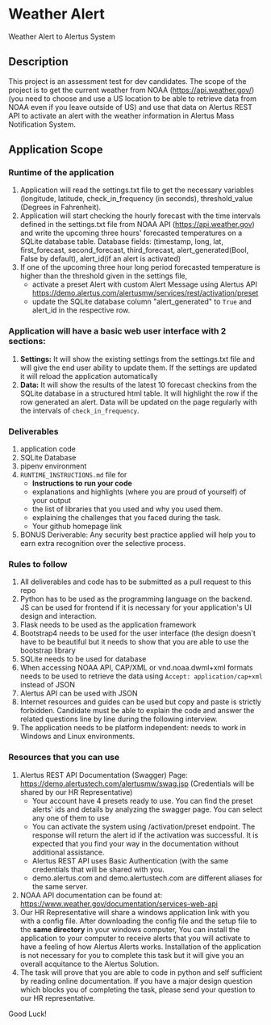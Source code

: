 # Weather Alert
Weather Alert to Alertus System

## Description
This project is an assessment test for dev candidates. The scope of the project is to get the current weather from NOAA (https://api.weather.gov/) (you need to choose and use a US location to be able to retrieve data from NOAA even if you leave outside of US) and use that data on Alertus REST API to activate an alert with the weather information in Alertus Mass Notification System.

## Application Scope
### Runtime of the application
1. Application will read the settings.txt file to get the necessary variables (longitude, latitude, check_in_frequency (in seconds), threshold_value (Degrees in Fahrenheit).
2. Application will start checking the hourly forecast with the time intervals defined in the settings.txt file from NOAA API (https://api.weather.gov) and write the upcoming three hours' forecasted temperatures on a SQLite database table. Database fields: (timestamp, long, lat, first_forecast, second_forecast, third_forecast, alert_generated(Bool, False by default), alert_id(if an alert is activated)
3. If one of the upcoming three hour long period forecasted temperature is higher than the threshold given in the settings file, 
    * activate a preset Alert with custom Alert Message using Alertus API https://demo.alertus.com/alertusmw/services/rest/activation/preset
    * update the SQLite database column "alert_generated" to `True` and alert_id in the respective row.

### Application will have a basic web user interface with 2 sections:
1. **Settings:** It will show the existing settings from the settings.txt file and will give the end user ability to update them. If the settings are updated it will reload the application automatically
2. **Data:** It will show the results of the latest 10 forecast checkins from the SQLite database in a structured html table. It will highlight the row if the row generated an alert. Data will be updated on the page regularly with the intervals of `check_in_frequency`.

### Deliverables
1. application code
2. SQLite Database
3. pipenv environment
4. `RUNTIME_INSTRUCTIONS.md` file for
    - __Instructions to run your code__
    - explanations and highlights (where you are proud of yourself) of your output
    - the list of libraries that you used and why you used them.
    - explaining the challenges that you faced during the task.
    - Your github homepage link
5. BONUS Deriverable: Any security best practice applied will help you to earn extra recognition over the selective process.

### Rules to follow
1. All deliverables and code has to be submitted as a pull request to this repo
2. Python has to be used as the programming language on the backend. JS can be used for frontend if it is necessary for your application's UI design and interaction.
3. Flask needs to be used as the application framework
4. Bootstrap4 needs to be used for the user interface (the design doesn't have to be beautiful but it needs to show that you are able to use the bootstrap library
5. SQLite needs to be used for database
6. When accessing NOAA API, CAP/XML or vnd.noaa.dwml+xml formats needs to be used to retrieve the data using `Accept: application/cap+xml` instead of JSON
7. Alertus API can be used with JSON
8. Internet resources and guides can be used but copy and paste is strictly forbidden. Candidate must be able to explain the code and answer the related questions line by line during the following interview.
9. The application needs to be platform independent: needs to work in Windows and Linux environments.

### Resources that you can use
1. Alertus REST API Documentation (Swagger) Page: https://demo.alertustech.com/alertusmw/swag.jsp (Credentials will be shared by our HR Representative)
    * Your account have 4 presets ready to use. You can find the preset alerts' ids and details by analyzing the swagger page. You can select any one of them to use
    * You can activate the system using /activation/preset endpoint. The response will return the alert id if the activation was successful. It is expected that you find your way in the documentation without additional assistance.
    * Alertus REST API uses Basic Authentication (with the same credentials that will be shared with you.
    * demo.alertus.com and demo.alertustech.com are different aliases for the same server.
2. NOAA API documentation can be found at: https://www.weather.gov/documentation/services-web-api
3. Our HR Representative will share a windows application link with you with a config file. After downloading the config file and the setup file to the __same directory__ in your windows computer, You can install the application to your computer to receive alerts that you will activate to have a feeling of how Alertus Alerts works. Installation of the application is not necessary for you to complete this task but it will give you an overall acquitance to the Alertus Solution.
4. The task will prove that you are able to code in python and self sufficient by reading online documentation. If you have a major design question which blocks you of completing the task, please send your question to our HR representative.

Good Luck!
